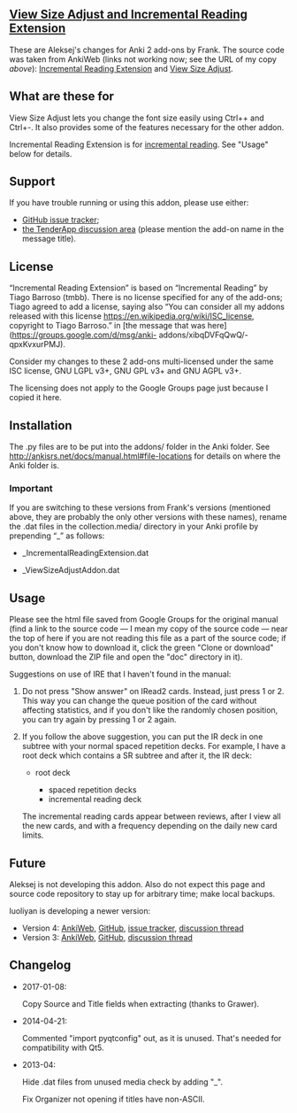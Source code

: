 ##  [View Size Adjust and Incremental Reading Extension](https://github.com/aleksejrs/anki-2.0-vsa-and-ire)

These are Aleksej's changes for Anki 2 add-ons by Frank.
The source code was taken from AnkiWeb (links not working now; see the URL of my
copy *above*): [Incremental Reading Extension](https://ankiweb.net/shared/info/2880922486) and [View Size Adjust](https://ankiweb.net/shared/info/3136737107).

## What are these for

View Size Adjust lets you change the font size easily using Ctrl++ and
Ctrl+-.  It also provides some of the features necessary for the other addon.

Incremental Reading Extension is for [incremental reading](http://www.supermemo.com/help/read.htm).
See "Usage" below for details.

## Support

If you have trouble running or using this addon, please use either:

* <a href="https://github.com/aleksejrs/anki-2.0-vsa-and-ire/issues">GitHub issue tracker</a>;
* <a href="https://anki.tenderapp.com/discussions/add-ons">the TenderApp discussion area</a> (please mention the add-on name in the message title).

## License

“Incremental Reading Extension” is based on “Incremental Reading”
by Tiago Barroso (tmbb). There is no license specified for any of
the add-ons; Tiago agreed to add a license, saying also “You can
consider all my addons released with this license
<https://en.wikipedia.org/wiki/ISC_license>, copyright to Tiago
Barroso.” in [the message that was here](https://groups.google.com/d/msg/anki-
addons/xibqDVFqQwQ/-qpxKvxurPMJ).

Consider my changes to these 2 add-ons multi-licensed under the
same ISC license, GNU LGPL v3+, GNU GPL v3+ and GNU AGPL v3+.

The licensing does not apply to the Google Groups page just because
I copied it here.

## Installation

The .py files are to be put into the addons/ folder in the Anki
folder.  See <http://ankisrs.net/docs/manual.html#file-locations>
for details on where the Anki folder is.

### Important

If you are switching to these versions from Frank's versions
(mentioned above, they are probably the only other versions with
these names), rename the .dat files in the collection.media/
directory in your Anki profile by prepending “_” as follows:

* _IncrementalReadingExtension.dat

* _ViewSizeAdjustAddon.dat

## Usage

Please see the html file saved from Google Groups for the original
manual (find a link to the source code — I mean my copy of the source
code — near the top of here if you are not reading this file as a part
of the source code; if you don't know how to download it, click the green
"Clone or download" button, download the ZIP file and open the "doc" directory
in it).


Suggestions on use of IRE that I haven't found in the
manual:

1. Do not press "Show answer" on IRead2 cards.  Instead, just
press 1 or 2.  This way you can change the queue position of
the card without affecting statistics, and if you don't like the
randomly chosen position, you can try again by pressing 1 or 2
again.

2. If you follow the above suggestion, you can put the IR deck
in one subtree with your normal spaced repetition decks.  For
example, I have a root deck which contains a SR subtree and
after it, the IR deck:

    * root deck

        * spaced repetition decks
        * incremental reading deck

    The incremental reading cards appear between reviews, after
    I view all the new cards, and with a frequency depending on
    the daily new card limits.

## Future

Aleksej is not developing this addon.  Also do not expect this page
and source code repository to stay up for arbitrary time; make local
backups.

luoliyan is developing a newer version:
* Version 4: [AnkiWeb](https://ankiweb.net/shared/info/1152164089), [GitHub](https://github.com/luoliyan/incremental-reading-for-anki), [issue tracker](https://github.com/luoliyan/incremental-reading-for-anki/issues), [discussion thread](https://anki.tenderapp.com/discussions/add-ons/9054-incremental-reading-add-on-discussion-support)
* Version 3: [AnkiWeb](https://ankiweb.net/shared/info/1081195335), [GitHub](https://github.com/luoliyan/incremental-reading-for-anki/tree/legacy), [discussion thread](https://anki.tenderapp.com/discussions/add-ons/9054-incremental-reading-add-on-discussion-support)

## Changelog

* 2017-01-08:

     Copy Source and Title fields when extracting (thanks to Grawer).

* 2014-04-21:

     Commented "import pyqtconfig" out, as it is unused. That's needed for compatibility with Qt5.

* 2013-04:

    Hide .dat files from unused media check by adding "_".

    Fix Organizer not opening if titles have non-ASCII.

